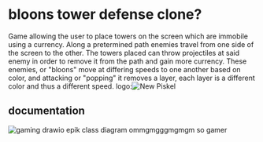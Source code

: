 # bloons tower defense clone?
Game allowing the user to place towers on the screen which are immobile using a currency. Along a pretermined path enemies travel from one side of the screen to the other. The towers placed can throw projectiles at said enemy in order to remove it from the path and gain more currency. These enemies, or "bloons" move at differing speeds to one another based on color, and attacking or "popping" it removes a layer, each layer is a different color and thus a different speed.
logo:![New Piskel](https://user-images.githubusercontent.com/89152916/193299209-b75e2da5-83fc-4a58-92f0-a3cc9556d8e4.png)

## documentation
![gaming drawio](https://user-images.githubusercontent.com/89152916/211833464-a87b3293-3714-4877-8799-1f897f5f1f1f.png)
epik class diagram ommgmgggmgmgm so gamer
